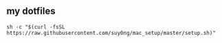 ## my dotfiles
`sh -c "$(curl -fsSL https://raw.githubusercontent.com/suy0ng/mac_setup/master/setup.sh)"`